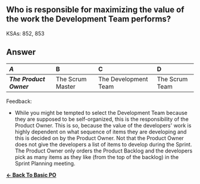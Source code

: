 ## Who is responsible for maximizing the value of the work the Development Team performs?

KSAs: 852, 853

## Answer
| ***A*** | B | C | D |
| :--- | :--- | :--- | :--- |
| ***The Product Owner*** | The Scrum Master | The Development Team | The Scrum Team |


Feedback:

- While you might be tempted to select the Development Team because they are supposed to be self-organized, this is the responsibility of the Product Owner. This is so, because the value of the developers' work is highly dependent on what sequence of items they are developing and this is decided on by the Product Owner. Not that the Product Owner does not give the developers a list of items to develop during the Sprint. The Product Owner only orders the Product Backlog and the developers pick as many items as they like (from the top of the backlog) in the Sprint Planning meeting.

[**<- Back To Basic PO**](../../../Basic_PO.md)

